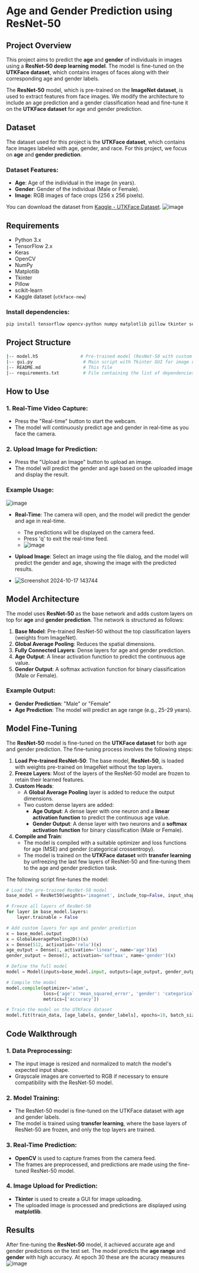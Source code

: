 
# Age and Gender Prediction using ResNet-50

## Project Overview
This project aims to predict the **age** and **gender** of individuals in images using a **ResNet-50 deep learning model**. The model is fine-tuned on the **UTKFace dataset**, which contains images of faces along with their corresponding age and gender labels.

The **ResNet-50** model, which is pre-trained on the **ImageNet dataset**, is used to extract features from face images. We modify the architecture to include an age prediction and a gender classification head and fine-tune it on the **UTKFace dataset** for age and gender prediction.

## Dataset
The dataset used for this project is the **UTKFace dataset**, which contains face images labeled with age, gender, and race. For this project, we focus on **age** and **gender prediction**.

### Dataset Features:
- **Age**: Age of the individual in the image (in years).
- **Gender**: Gender of the individual (Male or Female).
- **Image**: RGB images of face crops (256 x 256 pixels).

You can download the dataset from [Kaggle - UTKFace Dataset](https://www.kaggle.com/datasets/jangedoo/utkface-new).
![image](https://github.com/user-attachments/assets/c96b3d3f-a9fc-43a5-8ba0-c1c19c66b35b)


## Requirements

- Python 3.x
- TensorFlow 2.x
- Keras
- OpenCV
- NumPy
- Matplotlib
- Tkinter
- Pillow
- scikit-learn
- Kaggle dataset (`utkface-new`)

### Install dependencies:
```bash
pip install tensorflow opencv-python numpy matplotlib pillow tkinter scikit-learn
```

## Project Structure
```bash
|-- model.h5                # Pre-trained model (ResNet-50 with custom layers)
|-- gui.py                   # Main script with Tkinter GUI for image upload and real-time predictions
|-- README.md                # This file
|-- requirements.txt         # File containing the list of dependencies
```

## How to Use

### 1. Real-Time Video Capture:
- Press the "Real-time" button to start the webcam.
- The model will continuously predict age and gender in real-time as you face the camera.

### 2. Upload Image for Prediction:
- Press the "Upload an Image" button to upload an image.
- The model will predict the gender and age based on the uploaded image and display the result.

### Example Usage:
![image](https://github.com/user-attachments/assets/96d39f6a-3757-42fb-9f20-cafa35a409ed)

- **Real-Time**: The camera will open, and the model will predict the gender and age in real-time.
  - The predictions will be displayed on the camera feed.
  - Press 'q' to exit the real-time feed.
  - ![image](https://github.com/user-attachments/assets/bd94a66a-5766-478b-9071-318a092ceef5)

- **Upload Image**: Select an image using the file dialog, and the model will predict the gender and age, showing the image with the predicted results.
- ![Screenshot 2024-10-17 143744](https://github.com/user-attachments/assets/ce6b6791-216b-4653-b460-741174df56d2)


## Model Architecture

The model uses **ResNet-50** as the base network and adds custom layers on top for **age** and **gender prediction**. The network is structured as follows:

1. **Base Model**: Pre-trained ResNet-50 without the top classification layers (weights from ImageNet).
2. **Global Average Pooling**: Reduces the spatial dimensions.
3. **Fully Connected Layers**: Dense layers for age and gender prediction.
4. **Age Output**: A linear activation function to predict the continuous age value.
5. **Gender Output**: A softmax activation function for binary classification (Male or Female).

### Example Output:
- **Gender Prediction**: "Male" or "Female"
- **Age Prediction**: The model will predict an age range (e.g., 25-29 years).

## Model Fine-Tuning

The **ResNet-50** model is fine-tuned on the **UTKFace dataset** for both age and gender prediction. The fine-tuning process involves the following steps:

1. **Load Pre-trained ResNet-50**: The base model, **ResNet-50**, is loaded with weights pre-trained on ImageNet without the top layers.
2. **Freeze Layers**: Most of the layers of the ResNet-50 model are frozen to retain their learned features.
3. **Custom Heads**:
   - A **Global Average Pooling** layer is added to reduce the output dimensions.
   - Two custom dense layers are added:
     - **Age Output**: A dense layer with one neuron and a **linear activation function** to predict the continuous age value.
     - **Gender Output**: A dense layer with two neurons and a **softmax activation function** for binary classification (Male or Female).
4. **Compile and Train**:
   - The model is compiled with a suitable optimizer and loss functions for age (MSE) and gender (categorical crossentropy).
   - The model is trained on the **UTKFace dataset** with **transfer learning** by unfreezing the last few layers of ResNet-50 and fine-tuning them to the age and gender prediction task.
   
The following script fine-tunes the model:
```python
# Load the pre-trained ResNet-50 model
base_model = ResNet50(weights='imagenet', include_top=False, input_shape=(224, 224, 3))

# Freeze all layers of ResNet-50
for layer in base_model.layers:
    layer.trainable = False

# Add custom layers for age and gender prediction
x = base_model.output
x = GlobalAveragePooling2D()(x)
x = Dense(512, activation='relu')(x)
age_output = Dense(1, activation='linear', name='age')(x)
gender_output = Dense(2, activation='softmax', name='gender')(x)

# Define the full model
model = Model(inputs=base_model.input, outputs=[age_output, gender_output])

# Compile the model
model.compile(optimizer='adam', 
              loss={'age': 'mean_squared_error', 'gender': 'categorical_crossentropy'},
              metrics=['accuracy'])

# Train the model on the UTKFace dataset
model.fit(train_data, [age_labels, gender_labels], epochs=10, batch_size=32)
```

## Code Walkthrough

### 1. Data Preprocessing:
- The input image is resized and normalized to match the model's expected input shape.
- Grayscale images are converted to RGB if necessary to ensure compatibility with the ResNet-50 model.

### 2. Model Training:
- The ResNet-50 model is fine-tuned on the UTKFace dataset with age and gender labels.
- The model is trained using **transfer learning**, where the base layers of ResNet-50 are frozen, and only the top layers are trained.

### 3. Real-Time Prediction:
- **OpenCV** is used to capture frames from the camera feed.
- The frames are preprocessed, and predictions are made using the fine-tuned ResNet-50 model.

### 4. Image Upload for Prediction:
- **Tkinter** is used to create a GUI for image uploading.
- The uploaded image is processed and predictions are displayed using **matplotlib**.

## Results

After fine-tuning the **ResNet-50** model, it achieved accurate age and gender predictions on the test set. The model predicts the **age range** and **gender** with high accuracy.
At epoch 30 these are the acuracy measures 
![image](https://github.com/user-attachments/assets/34e7562b-19e1-485e-b92d-a1125a75eb1c)


